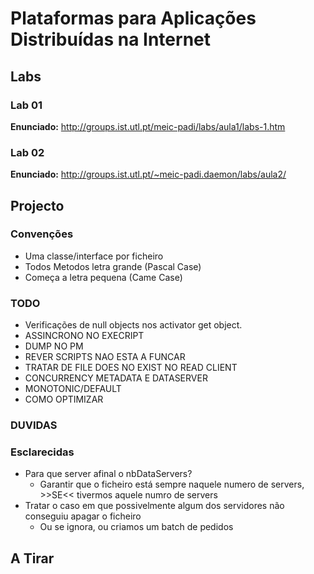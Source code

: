 Plataformas para Aplicações Distribuídas na Internet
====================================================

## Labs

### Lab 01

**Enunciado:** http://groups.ist.utl.pt/meic-padi/labs/aula1/labs-1.htm

### Lab 02

**Enunciado:** http://groups.ist.utl.pt/~meic-padi.daemon/labs/aula2/

## Projecto

### Convenções
*   Uma classe/interface por ficheiro
*   Todos Metodos letra grande (Pascal Case)
*   Começa a letra pequena (Came Case)

### TODO
*   Verificações de null objects nos activator get object.
*   ASSINCRONO NO EXECRIPT
*   DUMP NO PM
*   REVER SCRIPTS NAO ESTA A FUNCAR
*   TRATAR DE FILE DOES NO EXIST NO READ CLIENT
*   CONCURRENCY METADATA E DATASERVER
*   MONOTONIC/DEFAULT
*   COMO OPTIMIZAR

### DUVIDAS
### Esclarecidas
*   Para que server afinal o nbDataServers?
    *   Garantir que o ficheiro está sempre naquele numero de servers, >>SE<< tivermos aquele numro de servers
*   Tratar o caso em que possivelmente algum dos servidores não conseguiu apagar o ficheiro
    *   Ou se ignora, ou criamos um batch de pedidos

## A Tirar
